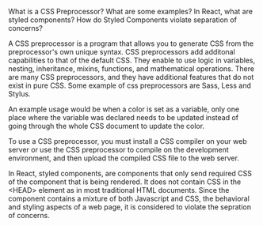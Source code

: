 What is a CSS Preprocessor? What are some examples? In React, what are styled components? How do Styled Components violate separation of concerns?

A CSS preprocessor is a program that allows you to generate CSS from the preprocessor's own unique syntax. CSS preprocessors add additonal capabilities to that of the default CSS. They enable to use logic in variables, nesting, inheritance, mixins, functions, and mathematical operations. There are many CSS preprocessors, and they have additional features that do not exist in pure CSS. Some example of css preprocessors are Sass, Less and Stylus.  

An example usage would be when a color is set as a variable, only one place where the variable was declared needs to be updated instead of going through the whole CSS document to update the color.

To use a CSS preprocessor, you must install a CSS compiler on your web server or use the CSS preprocessor to compile on the development environment, and then upload the compiled CSS file to the web server.

In React, styled components, are components that only send required CSS of the component that is being rendered. It does not contain CSS in the \<HEAD> element as in most traditional HTML documents. Since the component contains a mixture of both Javascript and CSS, the behavioral and styling aspects of a web page, it is considered to violate the sepration of concerns.  